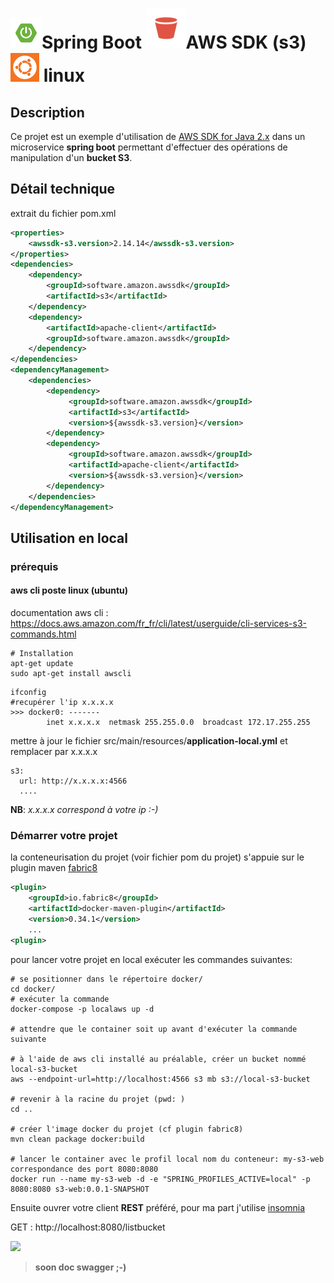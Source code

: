 

#  ![](./img/springBoot.png)Spring Boot  ![](./img/bucket.png)AWS SDK (s3) ![](./img/ubuntu.png) linux



## Description

Ce projet est un exemple d'utilisation de [AWS SDK for Java 2.x](https://docs.aws.amazon.com/sdk-for-java/latest/developer-guide/home.html) dans un microservice **spring boot** permettant d'effectuer des opérations de manipulation d'un **bucket S3**.



## Détail technique

extrait du fichier pom.xml

```xml
<properties>
    <awssdk-s3.version>2.14.14</awssdk-s3.version>
</properties>
<dependencies>    
	<dependency>
        <groupId>software.amazon.awssdk</groupId>
        <artifactId>s3</artifactId>
    </dependency>
    <dependency>
        <artifactId>apache-client</artifactId>
        <groupId>software.amazon.awssdk</groupId>
    </dependency>
</dependencies>
<dependencyManagement>
	<dependencies> 
        <dependency>
             <groupId>software.amazon.awssdk</groupId>
             <artifactId>s3</artifactId>
             <version>${awssdk-s3.version}</version>
        </dependency>
 		<dependency>
             <groupId>software.amazon.awssdk</groupId>
             <artifactId>apache-client</artifactId>
             <version>${awssdk-s3.version}</version>
 		</dependency>
 	</dependencies>
</dependencyManagement>
```



## Utilisation en local

### prérequis

#### aws cli poste linux (ubuntu)

documentation aws cli : https://docs.aws.amazon.com/fr_fr/cli/latest/userguide/cli-services-s3-commands.html

```shell
# Installation
apt-get update
sudo apt-get install awscli
```



```shell
ifconfig
#recupérer l'ip x.x.x.x
>>> docker0: -------
        inet x.x.x.x  netmask 255.255.0.0  broadcast 172.17.255.255
```

mettre à jour le fichier src/main/resources/**application-local.yml** et remplacer par x.x.x.x

```properties
s3:
  url: http://x.x.x.x:4566
  ....
```

**NB**: *x.x.x.x correspond à votre ip :-)*

### Démarrer votre projet

la conteneurisation du projet (voir fichier pom du projet) s'appuie sur le plugin maven [fabric8](https://dmp.fabric8.io/)

```xml
<plugin>
    <groupId>io.fabric8</groupId>
    <artifactId>docker-maven-plugin</artifactId>
    <version>0.34.1</version>
    ...
<plugin>
```



pour lancer votre projet en local exécuter les commandes suivantes:



```shell
# se positionner dans le répertoire docker/
cd docker/
# exécuter la commande
docker-compose -p localaws up -d

# attendre que le container soit up avant d'exécuter la commande suivante

# à l'aide de aws cli installé au préalable, créer un bucket nommé local-s3-bucket
aws --endpoint-url=http://localhost:4566 s3 mb s3://local-s3-bucket

# revenir à la racine du projet (pwd: )
cd ..

# créer l'image docker du projet (cf plugin fabric8)
mvn clean package docker:build

# lancer le container avec le profil local nom du conteneur: my-s3-web correspondance des port 8080:8080
docker run --name my-s3-web -d -e "SPRING_PROFILES_ACTIVE=local" -p 8080:8080 s3-web:0.0.1-SNAPSHOT
```



Ensuite ouvrer votre client **REST** préféré,  pour ma part j'utilise [insomnia](https://insomnia.rest/) 

GET : http://localhost:8080/listbucket



![](/home/xgueret/Developpement/MyWorkspace/SpringBoot/s3-web/img/exemple_listBucker.png)





>  **soon doc swagger ;-)**